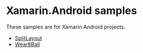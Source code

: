 # Xamarin.Android samples

These samples are for Xamarin.Android projects.

- [SplitLayout](SplitLayout/)
- [Wear8Ball](Wear8Ball/)


